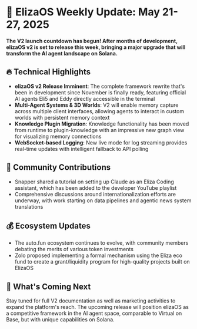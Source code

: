 # 🚀 ElizaOS Weekly Update: May 21-27, 2025

**The V2 launch countdown has begun! After months of development, elizaOS v2 is set to release this week, bringing a major upgrade that will transform the AI agent landscape on Solana.**

## 🔥 Technical Highlights
* **elizaOS v2 Release Imminent**: The complete framework rewrite that's been in development since November is finally ready, featuring official AI agents Eli5 and Eddy directly accessible in the terminal
* **Multi-Agent Systems & 3D Worlds**: V2 will enable memory capture across multiple client interfaces, allowing agents to interact in custom worlds with persistent memory context
* **Knowledge Plugin Migration**: Knowledge functionality has been moved from runtime to plugin-knowledge with an impressive new graph view for visualizing memory connections
* **WebSocket-based Logging**: New live mode for log streaming provides real-time updates with intelligent fallback to API polling

## 💪 Community Contributions
* Snapper shared a tutorial on setting up Claude as an Eliza Coding assistant, which has been added to the developer YouTube playlist
* Comprehensive discussions around internationalization efforts are underway, with work starting on data pipelines and agentic news system translations

## 💰 Ecosystem Updates
* The auto.fun ecosystem continues to evolve, with community members debating the merits of various token investments
* Zolo proposed implementing a formal mechanism using the Eliza eco fund to create a grant/liquidity program for high-quality projects built on ElizaOS

## 🔮 What's Coming Next
Stay tuned for full V2 documentation as well as marketing activities to expand the platform's reach. The upcoming release will position elizaOS as a competitive framework in the AI agent space, comparable to Virtual on Base, but with unique capabilities on Solana.
